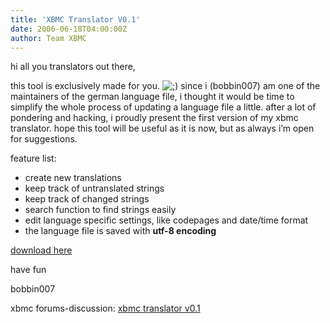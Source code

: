 ```yaml
---
title: 'XBMC Translator V0.1'
date: 2006-06-18T04:00:00Z
author: Team XBMC
---
```

hi all you translators out there,

 this tool is exclusively made for you. ![;)](/sites/default/files/uploads/icon_wink.gif) since i (bobbin007) am one of the maintainers of the german language file, i thought it would be time to simplify the whole process of updating a language file a little. after a lot of pondering and hacking, i proudly present the first version of my xbmc translator. hope this tool will be useful as it is now, but as always i’m open for suggestions.

 feature list:  
 - create new translations  
 - keep track of untranslated strings  
 - keep track of changed strings  
 - search function to find strings easily  
 - edit language specific settings, like codepages and date/time format  
 - the language file is saved with **utf-8 encoding**

 [download here](https://sourceforge.net/projects/xbmc/files/)

 have fun

 bobbin007

 xbmc forums-discussion: [xbmc translator v0.1](https://forum.kodi.tv/showthread.php?tid=20592&amp;amp;amp%3bhighlight=xbmc+translator)

 
